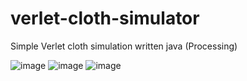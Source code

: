 # verlet-cloth-simulator

Simple Verlet cloth simulation written java (Processing)

![image](https://github.com/Timbelion/verlet-cloth-simulator/assets/76007113/8f48b71f-f38b-43ee-962d-c69d213330c5)
![image](https://github.com/Timbelion/verlet-cloth-simulator/assets/76007113/e6812ccf-275e-4e16-9893-07a27c1a7e04)
![image](https://github.com/Timbelion/verlet-cloth-simulator/assets/76007113/73ae0edd-fd84-409d-8a69-1bc96302d8fd)
